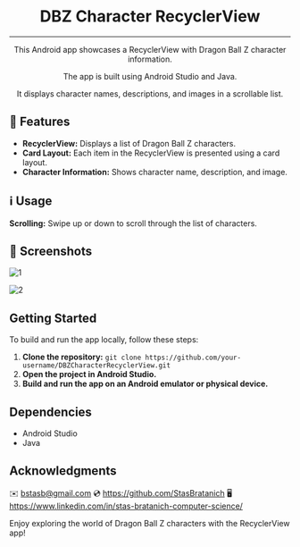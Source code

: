 <h1 align="center">DBZ Character RecyclerView</h1>

***

<p align="center">This Android app showcases a RecyclerView with Dragon Ball Z character information.</p>
<p align="center">The app is built using Android Studio and Java.</p>
<p align="center">It displays character names, descriptions, and images in a scrollable list.</p>

## 🌟 Features

- **RecyclerView:** Displays a list of Dragon Ball Z characters.
- **Card Layout:** Each item in the RecyclerView is presented using a card layout.
- **Character Information:** Shows character name, description, and image.

## ℹ️ Usage

**Scrolling:** Swipe up or down to scroll through the list of characters.

## 📌 Screenshots

![1](https://github.com/StasBratanich/RecycleViewDBZ/assets/83605505/a03c61b3-97c3-4478-96fd-92c981c81056)

![2](https://github.com/StasBratanich/RecycleViewDBZ/assets/83605505/9b1fafb8-045f-45d0-90b5-48b6660b42f0)

## Getting Started

To build and run the app locally, follow these steps:

1. **Clone the repository:** `git clone https://github.com/your-username/DBZCharacterRecyclerView.git`
2. **Open the project in Android Studio.**
3. **Build and run the app on an Android emulator or physical device.**

## Dependencies

- Android Studio
- Java

## Acknowledgments

✉️ bstasb@gmail.com
💿 https://github.com/StasBratanich
🖥️ https://www.linkedin.com/in/stas-bratanich-computer-science/

Enjoy exploring the world of Dragon Ball Z characters with the RecyclerView app!
